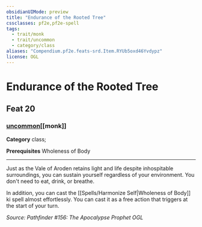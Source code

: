```yaml
---
obsidianUIMode: preview
title: "Endurance of the Rooted Tree"
cssclasses: pf2e,pf2e-spell
tags:
  - trait/monk
  - trait/uncommon
  - category/class
aliases: "Compendium.pf2e.feats-srd.Item.RYUb5oxd46Yvdypz"
license: OGL
---
```

# Endurance of the Rooted Tree
## Feat 20
### [uncommon](uncommon "Uncommon Rarity Trait")[[monk]]

**Category** class; 



**Prerequisites** Wholeness of Body
* * *
Just as the Vale of Aroden retains light and life despite inhospitable surroundings, you can sustain yourself regardless of your environment. You don't need to eat, drink, or breathe.

In addition, you can cast the [[Spells/Harmonize Self|Wholeness of Body]] ki spell almost effortlessly. You can cast it as a free action that triggers at the start of your turn.

*Source: Pathfinder #156: The Apocalypse Prophet*
*OGL*